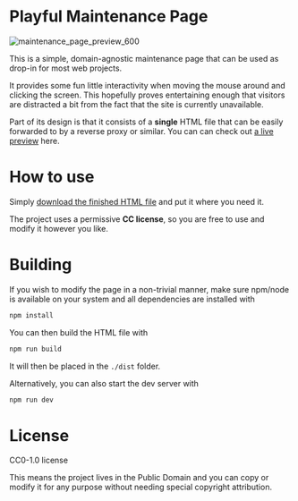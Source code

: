 # Playful Maintenance Page

![maintenance_page_preview_600](https://github.com/user-attachments/assets/51e7c993-4dc6-4996-8198-1af1f144270b)

This is a simple, domain-agnostic maintenance page that can be used as drop-in for most web projects.

It provides some fun little interactivity when moving the mouse around and clicking the screen. This hopefully proves entertaining enough that visitors are distracted a bit from the fact that the site is currently unavailable.

Part of its design is that it consists of a **single** HTML file that can be easily forwarded to by a reverse proxy or similar. You can can check out [a live preview](https://mtobisch.github.io/playful-maintenance-page/dist/) here.

# How to use

Simply [download the finished HTML file](https://github.com/MTobisch/playful-maintenance-page/blob/main/dist/index.html) and put it where you need it.

The project uses a permissive **CC license**, so you are free to use and modify it however you like.

# Building

If you wish to modify the page in a non-trivial manner, make sure npm/node is available on your system and all dependencies are installed with

```sh
npm install
```

You can then build the HTML file with

```sh
npm run build
```

It will then be placed in the `./dist` folder.

Alternatively, you can also start the dev server with

```sh
npm run dev
```

# License

CC0-1.0 license

This means the project lives in the Public Domain and you can copy or modify it for any purpose without needing special copyright attribution.

